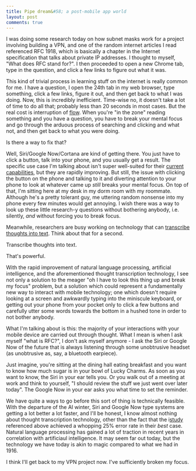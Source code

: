 ```yaml
---
title: Pipe dream&#58; a post-mobile app world
layout: post
comments: true
---
```


I was doing some research today on how subnet masks work for a project involving building a VPN, and one
of the random internet articles I read referenced RFC 1918, which is basically a chapter in the Internet specification
that talks about private IP addresses. I thought to myself, "What does RFC stand for?". I then proceeded to open
a new Chrome tab, type in the question, and click a few links to figure out what it was.

This kind of trivial process in learning stuff on the internet is really common for me. I have a question,
I open the 24th tab in my web browser, type something, click a few links, figure it out, and then get back to what I was
doing. Now, this is incredibly inefficient. Time-wise no, it doesn't take a lot of time to do all that;
probably less than 20 seconds in most cases. But the real cost is interruption of [flow](https://en.wikipedia.org/wiki/Flow_(psychology)). 
When you're "in the zone" reading something and you have a question, you have to break your mental focus and go through the
arduous process of searching and clicking and what not, and then get back to what you were doing.

Is there a way to fix that?

Well, Siri/Google Now/Cortana are kind of getting there. You just have to click a button, talk into your phone,
and you usually get a result. The specific use case I'm talking about isn't super well-suited for their
[current capabilities](http://www.t3.com/features/siri-vs-google-now-vs-cortana-vs-alexa), but they are
rapidly improving. But still, the issue with clicking
the button on the phone and talking to it and diverting attention to your phone to look at whatever came
up *still* breaks your mental focus. On top of that, I'm sitting here at my desk in my dorm room with my
roommate. Although he's a pretty tolerant guy, me uttering random nonsense into my phone every few minutes would
get annoying. I wish there was a way to look up these little research-y questions without bothering anybody,
i.e. silently, *and* without forcing you to break focus.

Meanwhile, researchers are busy working on technology that can 
[transcribe thoughts into text](http://dx.doi.org/10.3389/fnins.2015.00217). Think about
that for a second.

Transcribe thoughts into text.

That's powerful.

With the rapid improvement of natural language processing, artificial intelligence, and the aforementioned
thought transcription technology, I see not only a solution to the meager "oh I have to look this
thing up and break my focus" problem, but a solution which could represent a fundamentally new way to
interact with mobile technology; one which doesn't require looking at a screen and awkwardly typing into
the miniscule keyboard, or getting out your phone from your pocket only to click a few buttons and carefully
utter some words towards the bottom in a hushed tone in order to not bother anybody.

What I'm talking about is this: the majority of your interactions with your mobile device are carried out
through thought. What I mean is when I ask myself "what is RFC?", I don't ask myself anymore - I ask the
Siri or Google Now of the future that is always listening through some unobtrusive headset (as unobtrusive
as, say, a bluetooth earpiece).

Just imagine, you're sitting at the dining hall eating breakfast and you want to know how much sugar is in your
bowl of Lucky Charms. As soon as you want to know, the Siri in your ear tells you. Or you walk out of a meeting
at work and think to yourself, "I should review the stuff we just went over later today". The Google Now in your ear
asks you what time to set the reminder.

We have quite a ways to go before this sort of thing is technically feasible. With the departure of the
AI winter, Siri and Google Now type systems are getting a lot better a lot faster, and I'll be honest,
I know almost nothing about thought transcription technology, other than the fact that the 
i[study](http://dx.doi.org/10.3389/fnins.2015.00217) referenced above achieved
a whopping 25% error rate in their *best* case. Natural language processing has gained a lot of traction
in recent years in correlation with artificiaul intelligence. It may seem far out today, but the
technology we have today is akin to magic compared to what we had in 1916.

I think I'll get back to my VPN project now. I've sufficiently broken my focus.
